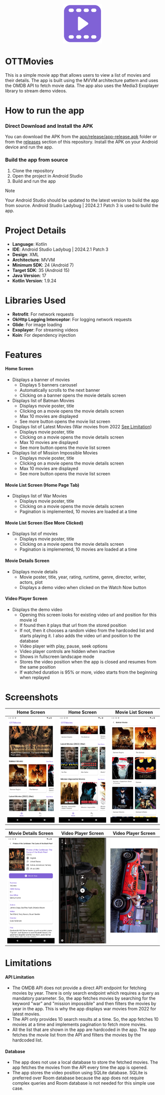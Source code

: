 <p align="center"><img src="./files/logo.png" width="128px"/></p>

# OTTMovies
This is a simple movie app that allows users to view a list of movies and their details. The app is built using the MVVM architecture pattern and uses the OMDB API to fetch movie data. The app also uses the Media3 Exoplayer library to stream demo videos.

# How to run the app
### Direct Download and Install the APK
You can download the APK from the [app/release/app-release.apk](./app/release/app-release.apk) folder or from the [releases](https://github.com/ahmmedrejowan/OTTMovies/releases) section of this repository.
Install the APK on your Android device and run the app.

### Build the app from source
1. Clone the repository
2. Open the project in Android Studio
3. Build and run the app

> [!NOTE]
> Your Android Studio should be updated to the latest version to build the app from source. Android Studio Ladybug | 2024.2.1 Patch 3 is used to build the app.

# Project Details
- **Language**: Kotlin
- **IDE**: Android Studio Ladybug | 2024.2.1 Patch 3
- **Design**: XML
- **Architecture**: MVVM
- **Minimum SDK**: 24 (Android 7)
- **Target SDK**: 35 (Android 15)
- **Java Version**: 17
- **Kotlin Version**: 1.9.24

# Libraries Used
- **Retrofit**: For network requests
- **OkHttp Logging Interceptor**: For logging network requests
- **Glide**: For image loading
- **Exoplayer**: For streaming videos
- **Koin**: For dependency injection

# Features
#### Home Screen
- Displays a banner of movies
  - Displays 5 banners carousel
  - Automatically scrolls to the next banner
  - Clicking on a banner opens the movie details screen
- Displays list of Batman Movies
  - Displays movie poster, title
  - Clicking on a movie opens the movie details screen
  - Max 10 movies are displayed
  - See more button opens the movie list screen
- Displays list of Latest Movies (War movies from 2022 [See Limitation](#limitations))
  - Displays movie poster, title
  - Clicking on a movie opens the movie details screen
  - Max 10 movies are displayed
  - See more button opens the movie list screen
- Displays list of Mission Impossible Movies
  - Displays movie poster, title
  - Clicking on a movie opens the movie details screen
  - Max 10 movies are displayed
  - See more button opens the movie list screen

#### Movie List Screen (Home Page Tab)
- Displays list of War Movies
  - Displays movie poster, title
  - Clicking on a movie opens the movie details screen
  - Pagination is implemented, 10 movies are loaded at a time

#### Movie List Screen (See More Clicked)
- Displays list of movies
  - Displays movie poster, title
  - Clicking on a movie opens the movie details screen
  - Pagination is implemented, 10 movies are loaded at a time

#### Movie Details Screen
- Displays movie details
  - Movie poster, title, year, rating, runtime, genre, director, writer, actors, plot
  - Displays a demo video when clicked on the Watch Now button

#### Video Player Screen
- Displays the demo video
  - Opening this screen looks for existing video url and position for this movie id
  - If found then it plays that url from the stored position
  - If not, then it chooses a random video from the hardcoded list and starts playing it. I also adds the video url and position to the database
  - Video player with play, pause, seek options
  - Video player controls are hidden when inactive
  - Shows in fullscreen landscape mode
  - Stores the video position when the app is closed and resumes from the same position
  - If watched duration is 95% or more, video starts from the beginning when replayed

# Screenshots
| Home Screen                | Home Screen                | Movie List Screen          |
|----------------------------|----------------------------|----------------------------|
| ![Shot](./files/shot1.png) | ![Shot](./files/shot2.png) | ![Shot](./files/shot3.png) |

| Movie Details Screen       | Video Player Screen        | Video Player Screen       |
|----------------------------|----------------------------|---------------------------|
| ![Shot](./files/shot4.png) | ![Shot](./files/shot5.png) | ![Shot](./files/shot6.png) |


# Limitations
#### API Limitation
- The OMDB API does not provide a direct API endpoint for fetching movies by year. There is only search endpoint which requires a query as mandatory parameter. So, the app fetches movies by searching for the keyword "war" and "mission impossible" and then filters the movies by year in the app. This is why the app displays war movies from 2022 for latest movies.
- The API only provides 10 search results at a time. So, the app fetches 10 movies at a time and implements pagination to fetch more movies.
- All the list that are shown in the app are hardcoded in the app. The app fetches the movie list from the API and filters the movies by the hardcoded list.

#### Database
- The app does not use a local database to store the fetched movies. The app fetches the movies from the API every time the app is opened.
- The app stores the video position using SQLite database. SQLite is preferred over Room database because the app does not require complex queries and Room database is not needed for this simple use case.

